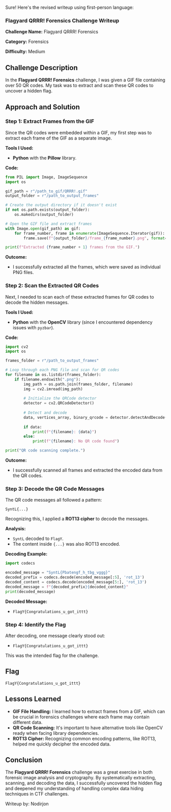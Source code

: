 Sure! Here's the revised writeup using first-person language:


### **Flagyard QRRR! Forensics Challenge Writeup**


**Challenge Name:** Flagyard QRRR! Forensics

**Category:** Forensics

**Difficulty:** Medium


## **Challenge Description**

In the **Flagyard QRRR! Forensics** challenge, I was given a GIF file containing over 50 QR codes. My task was to extract and scan these QR codes to uncover a hidden flag.


## **Approach and Solution**

### **Step 1: Extract Frames from the GIF**

Since the QR codes were embedded within a GIF, my first step was to extract each frame of the GIF as a separate image.

**Tools I Used:**
- **Python** with the **Pillow** library.

**Code:**
```python
from PIL import Image, ImageSequence
import os

gif_path = r"/path_to_gif/QRRR!.gif"
output_folder = r"/path_to_output_frames"

# Create the output directory if it doesn't exist
if not os.path.exists(output_folder):
    os.makedirs(output_folder)

# Open the GIF file and extract frames
with Image.open(gif_path) as gif:
    for frame_number, frame in enumerate(ImageSequence.Iterator(gif)):
        frame.save(f"{output_folder}/frame_{frame_number}.png", format="PNG")

print(f"Extracted {frame_number + 1} frames from the GIF.")
```

**Outcome:**
- I successfully extracted all the frames, which were saved as individual PNG files.

### **Step 2: Scan the Extracted QR Codes**

Next, I needed to scan each of these extracted frames for QR codes to decode the hidden messages.

**Tools I Used:**
- **Python** with the **OpenCV** library (since I encountered dependency issues with `pyzbar`).

**Code:**
```python
import cv2
import os

frames_folder = r"/path_to_output_frames"

# Loop through each PNG file and scan for QR codes
for filename in os.listdir(frames_folder):
    if filename.endswith(".png"):
        img_path = os.path.join(frames_folder, filename)
        img = cv2.imread(img_path)
        
        # Initialize the QRCode detector
        detector = cv2.QRCodeDetector()
        
        # Detect and decode
        data, vertices_array, binary_qrcode = detector.detectAndDecode(img)
        
        if data:
            print(f"{filename}: {data}")
        else:
            print(f"{filename}: No QR code found")

print("QR code scanning complete.")
```

**Outcome:**
- I successfully scanned all frames and extracted the encoded data from the QR codes.

### **Step 3: Decode the QR Code Messages**

The QR code messages all followed a pattern:
```
SyntL{...}
```
Recognizing this, I applied a **ROT13 cipher** to decode the messages.

**Analysis:**
- `SyntL` decoded to `FlagY`.
- The content inside `{...}` was also ROT13 encoded.

**Decoding Example:**
```python
import codecs

encoded_message = "SyntL{Pbatengf_h_tbg_vggg}"
decoded_prefix = codecs.decode(encoded_message[:5], 'rot_13')
decoded_content = codecs.decode(encoded_message[5:], 'rot_13')
decoded_message = f"{decoded_prefix}{decoded_content}"
print(decoded_message)
```

**Decoded Message:**
- `FlagY{Congratulations_u_got_ittt}`

### **Step 4: Identify the Flag**

After decoding, one message clearly stood out:
- `FlagY{Congratulations_u_got_ittt}`

This was the intended flag for the challenge.


## **Flag**

```
FlagY{Congratulations_u_got_ittt}
```


## **Lessons Learned**

- **GIF File Handling:** I learned how to extract frames from a GIF, which can be crucial in forensics challenges where each frame may contain different data.
- **QR Code Scanning:** It's important to have alternative tools like OpenCV ready when facing library dependencies.
- **ROT13 Cipher:** Recognizing common encoding patterns, like ROT13, helped me quickly decipher the encoded data.


## **Conclusion**

The **Flagyard QRRR! Forensics** challenge was a great exercise in both forensic image analysis and cryptography. By systematically extracting, scanning, and decoding the data, I successfully uncovered the hidden flag and deepened my understanding of handling complex data hiding techniques in CTF challenges.


Writeup by: Nodirjon